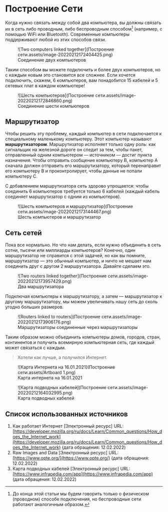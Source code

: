 # Построение Сети

Когда нужно связать между собой два компьютера, вы должны связать их в сеть либо проводным, либо беспроводным способом[^1] (например, с помощью WiFi или Bluetooth). Современные компьютеры поддерживают любой из этих способов связи.

[^1]: До конца этой статьи мы будем говорить только о физическом (проводном) способе подключения, но беспроводные сети работают аналогичным образом.

<figure markdown>
  ![Two computers linked together](Построение сети.assets/image-20220212172404425.png)
  <figcaption>Соединение двух компьютеров</figcaption>
</figure>

Таким способом вы можете подключить и более двух компьютеров, но с каждым новым это становится все сложнее. Если хочется подключить, скажем, 6 компьютеров, вам понадобится 15 кабелей и 5 сетевых плат в каждом компьютере!

<figure markdown>
  ![Шесть компьютеров](Построение сети.assets/image-20220212172846860.png)
  <figcaption>Соединение шести компьютеров</figcaption>
</figure>

## Маршрутизатор

Чтобы решить эту проблему, каждый компьютер в сети подключается к специальному маленькому компьютеру. Этот компьютер называют **маршрутизатором**. Маршрутизатор исполняет только одну роль: как сигнальщик на железной дороге он следит за тем, чтобы пакет, отправленный одним компьютером — источником — достиг пункта назначения. Чтобы отправить сообщение компьютеру B, компьютер A сначала должен отправить его маршрутизатору, который перенаправит его компьютеру B и проконтролирует, чтобы данные не попали компьютеру C.

С добавлением маршрутизатора сеть здорово упрощается: чтобы соединить 6 компьютеров требуется только 6 кабелей (каждый кабель соединяет маршрутизатор с одним из компьютеров).

<figure markdown>
  ![Шесть компьютеров и маршрутизатор](Построение сети.assets/image-20220212173144467.png)
  <figcaption>Шесть компьютеров и маршрутизатор</figcaption>
</figure>


## Сеть сетей

Пока все нормально. Но что нам делать, если нужно объединить в сеть сотни, тысячи или миллиарды компьютеров? Конечно, один маршрутизатор не справится с этой задачей, но как вы помните, маршрутизатор — это обычный компьютер, и ничто не мешает нам соединить друг с другом 2 маршрутизатора. Давайте сделаем это.

<figure markdown>
  ![Two routers linked together](Построение сети.assets/image-20220212173957429.png)
  <figcaption>Два маршрутизатора</figcaption>
</figure>

Подключая компьютеры к маршрутизатору, а затем — маршрутизатор к другому маршрутизатору, мы можем увеличивать нашу сеть до сколь угодно больших размеров.

<figure markdown>
  ![Routers linked to routers](Построение сети.assets/image-20220212173906176.png)
  <figcaption>Маршрутизаторы соединенные через маршрутизаторы</figcaption>
</figure>

Таким образом можно объединить компьютеры домов, городов, стран, континентов и получить всемирную компьютерная сеть, где каждый может связаться с каждым. 

> Хотели как лучше, а получился Интернет.

<figure markdown>
  ![Карта Интернета на 16.01.2021](Построение сети.assets/Artboard 1.png)
  <figcaption>Карта интернета на 16.01.2021</figcaption>
</figure>

<figure markdown>
  ![Карта подводных кабелей](Построение сети.assets/image-20220212164032995.png)
  <figcaption>Карта подводных кабелей</figcaption>
</figure>

## Список использованных источников

1. Как работает Интернет [Электронный ресурс] URL: [https://developer.mozilla.org/ru/docs/Learn/Common_questions/How_does_the_Internet_work](https://developer.mozilla.org/ru/docs/Learn/Common_questions/How_does_the_Internet_work) (дата обращения: 12.02.2022)
2. Raw Images and Data [Электронный ресурс] URL: [https://www.opte.org/](https://www.opte.org/) (дата обращения: 12.02.2022)
3. Карта подводных кабелей [Электронный ресурс] URL: [https://www.infrapedia.com/app](https://www.infrapedia.com/app) (дата обращения: 12.02.2022)
